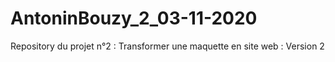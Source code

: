 # AntoninBouzy_2_03-11-2020
Repository du projet n°2 : Transformer une maquette en site web :
Version 2
